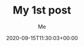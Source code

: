 ---
title: "My 1st post"
date: 2020-09-15T11:30:03+00:00
tags: ["first"]
author: "Me"
draft: false
# searchHidden: true

cover:
    image: "<image path/url>" # image path/url
    caption: "<text>" # display caption under cover
editPost:
    URL: "https://github.com/<path_to_repo>/content"
    Text: "Suggest Changes" # edit text
    appendFilePath: true # to append file path to Edit link
---